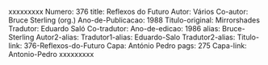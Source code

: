 xxxxxxxxx
Numero: 376
title: Reflexos do Futuro
Autor: Vários
Co-autor: Bruce Sterling (org.)
Ano-de-Publicacao: 1988
Titulo-original: Mirrorshades
Tradutor: Eduardo Saló
Co-tradutor: 
Ano-de-edicao: 1986
alias: Bruce-Sterling
Autor2-alias: 
Tradutor1-alias: Eduardo-Salo
Tradutor2-alias: 
Titulo-link: 376-Reflexos-do-Futuro
Capa: António Pedro
pags: 275
Capa-link: Antonio-Pedro
xxxxxxxxx